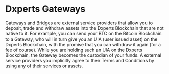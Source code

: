 # Dxperts Gateways

Gateways and Bridges are external service providers that allow you to deposit,
trade and withdraw assets into the Dxperts  Blockchain that are not native to it.
For example, you can send your BTC on the Bitcoin Blockchain to a Gateway, who will
in turn give you an UIA (user issued asset) on the Dxperts  Blockchain, with the
promise that you can withdraw it again (for a fee of course). While you are holding
such an UIA on the Dxperts  Blockchain, the Gateway becomes the custodian of your funds.
A external service providers you implicitly agree to their Terms and Conditions by using
any of their services or assets.
